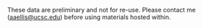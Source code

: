 These data are preliminary and not for re-use. Please contact me (aaellis@ucsc.edu) before using materials hosted within. 

